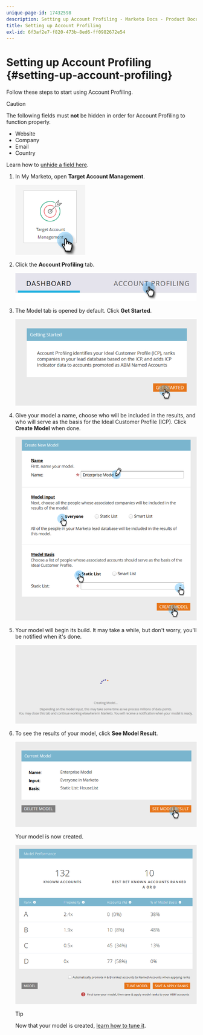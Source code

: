```yaml
---
unique-page-id: 17432598
description: Setting up Account Profiling - Marketo Docs - Product Documentation
title: Setting up Account Profiling
exl-id: 6f3af2e7-f820-473b-8ed6-ff0982672e54
---
```

# Setting up Account Profiling {#setting-up-account-profiling}

Follow these steps to start using Account Profiling.

>[!CAUTION]
>
>The following fields must **not** be hidden in order for Account Profiling to function properly.
>
>* Website
>* Company
>* Email
>* Country
>
>Learn how to [unhide a field here](/help/marketo/product-docs/administration/field-management/hide-and-unhide-a-field.md#unhide-a-field).

1. In My Marketo, open **Target Account Management**.

   ![](assets/setting-up-account-profiling-1.png)

1. Click the **Account Profiling** tab.

   ![](assets/two-1.png)

1. The Model tab is opened by default. Click **Get Started**.

   ![](assets/three.png)

1. Give your model a name, choose who will be included in the results, and who will serve as the basis for the Ideal Customer Profile (ICP). Click **Create Model** when done.

   ![](assets/four.png)

1. Your model will begin its build. It may take a while, but don't worry, you'll be notified when it's done.

   ![](assets/five.png)

1. To see the results of your model, click **See Model Result**.

   ![](assets/six.png)

   Your model is now created.

   ![](assets/seven.png)

   >[!TIP]
   >
   >Now that your model is created, [learn how to tune it](/help/marketo/product-docs/target-account-management/account-profiling/account-profiling-ranking-and-tuning.md).
